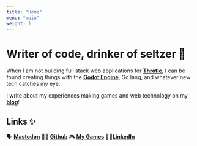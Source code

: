 ```yaml
---
title: "Home"
menu: "main"
weight: 1
---
```


# Writer of code, drinker of seltzer 🥤

When I am not building full stack web applications for **[Throtle](https://throtle.io/)**, I can be found creating things with the **[Godot Engine](https://godotengine.org/)**, Go lang, and whatever new tech catches my eye. 

I write about my experiences making games and web technology on my **[blog](/blog)**!

## Links ✨ 

🗣️ **[Mastodon](https://mastodon.gamedev.place/@kevinyoung)**
👨‍💻 **[Github](https://github.com/KevinStirling/)**
🎮 **[My Games](https://necrokev.itch.io/)**
👨‍💼**[LinkedIn](https://www.linkedin.com/in/kevin-young-5a6386b0/)**
